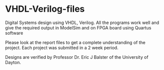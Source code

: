 # VHDL-Verilog-files
Digital Systems design using VHDL, Verilog. All the programs work well and give the required output in ModelSim and on FPGA board using Quartus software

Please look at the report files to get a complete understanding of the project. Each project was submitted in a 2 week period. 

Designs are verified by Professor Dr. Eric J Balster of the University of Dayton. 

